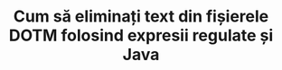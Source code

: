 ---
############################# Static ############################
layout: "auto-gen-gist"
draft: false
path: "ro/redaction/java/regex/dotm"
otherformats: CSV DOC DOCM DOCX DOT DOTX PDF POT POTM PPS PPSM PPSX PPT PPTM PPTX RTF XLS XLSM XLSX XLT XLTM XLTX  

############################# Head ############################
head_title: "Redactați textul DOTM prin expresie regulată în Java"
head_description: "API-ul GroupDocs.Redaction Java le permite dezvoltatorilor să redacteze text din PDF DOC DOCX RTF XLSX CSV PPT PPTX și imagini folosind expresii regulate în Java"

############################# Header ############################
title: "Cum să eliminați text din fișierele DOTM folosind expresii regulate și Java"
description: "API-ul GroupDocs.Redaction Java permite redactarea, ascunderea sau eliminarea textului sensibil din documente de procesare de text, foi de lucru, prezentări, PDF și imagini folosind expresii obișnuite."

################### SubMenu/Download Button #####################
button:
    enable: true

############################# About ############################
about:
    enable: true
    title: "Ce este dezinfectarea textului?"
    content: |
        Redactarea sau igienizarea textului este procesul de eliminare a textului sau a informațiilor confidențiale sau nedorite din documentele digitale, lăsând intact restul documentului sau al paragrafului care le conține. Redaction ajută utilizatorii, precum și organizația să își protejeze informațiile sensibile, ascunzându-le sau eliminându-le definitiv. Folosind GroupDocs.Redaction Java utilizatorii API-ului pot acum redacta, ascunde sau elimina text sensibil din documente de procesare de text, foi de lucru, prezentări, PDF și fișiere imagine raster. API-ul oferă o gamă largă de opțiuni și metode pentru redactarea informațiilor private din documente. Acceptă căutarea și redactarea folosind expresii regulate, utilizarea redactărilor textuale (coduri de exceptare) sau grafice (dreptunghiuri colorate) și multe altele. Așadar, de ce să nu încercați și să vă automatizați procesul de redactare a documentelor descărcând API-ul și explorați funcțiile sale de bază și avansate.

############################# Steps ############################
steps:
    enable: true
    block:
    - title_left: "Redactați DOTM folosind expresii regulate în Java"
      content_left: |
        GroupDocs.Redaction permite eliminarea cu ușurință a datelor de natură sensibilă sau privată din documentele dvs. Cel mai popular caz de redactare este eliminarea unui text dintr-un document. 

        Următorul cod poate fi folosit pentru a aplica redactarea textuală unei anumite părți a unui document folosind expresia regulată. Permite utilizatorilor să înlocuiască toate numerele, potrivirea modelului „AA BB CCCCCC” cu un dreptunghi de culoare albastră,

      title_right: "Eliminați datele sensibile din DOTM"
      content_right: |
        * Creați o instanță a clasei [Redactor](https://apireference.groupdocs.com/redaction/java/com.groupdocs.redaction/Redactor) și încărcați fișierul DOTM
        * Creați o instanță a clasei [RegexRedaction](https://apireference.groupdocs.com/redaction/java/com.groupdocs.redaction.redactions/RegexRedaction)
        * Apelați metoda redactor.apply cu obiectul clasei RegexRedaction
        * Apelați metoda redactor.save pentru a salva modificările 

      gisthash: "6dea616a14aeeff21698dc03be62a341"
      gistfile: "RegularExpressionRedaction.java"
      
    - title_left: "Cerințe de sistem"
      content_left: |
        GroupDocs.Redaction for Java API-urile sunt acceptate pe toate platformele și sistemele de operare majore. Pentru ghidul complet al cerințelor de sistem, vă rugăm să vizitați [cerințe de sistem](https://docs.groupdocs.com/redaction/java/system-requirements) Înainte de a executa codul de mai jos, vă rugăm să vă asigurați că aveți următoarele cerințe preliminare instalate pe sistemul dvs. :
        * Sisteme de operare: Microsoft Windows, Linux, MacOS
        * Mediu de dezvoltare: NetBeans, Intellij IDEA, Eclipse etc
        * Java Mediu de rulare: J2SE 6.0 și versiuni ulterioare
        * Obțineți cea mai recentă versiune a GroupDocs.Redaction for Java de la [Maven](https://repository.groupdocs.com/webapp/#/artifacts/browse/tree/General/repo/com/groupdocs/groupdocs-redaction)
        
      title_right: "De ce să folosiți GroupDocs.Redaction"
      content_right: |
        * Permiteți utilizatorilor să adauge formate de documente personalizate și tipuri de redactări
        * Nu este necesar niciun software suplimentar pentru a elimina informațiile sensibile
        * Posibilitatea de a seta documentul de randare a intervalului de pagini ca PDF
        * O modalitate ușoară de a redacta diferite tipuri de metadate: numele autorului, versiunea, titlul, subiectul, descrierea și multe altele
        * Extragerea informațiilor documentului - tip de fișier, număr de pagini etc.

############################# Demos ############################
demos:
    enable: true
############################# About Formats ############################
about_formats:
    enable: true
############################# More Formats ############################
more_formats:
    enable: true

############################# Back to top ###############################
back_to_top:
    enable: true
---